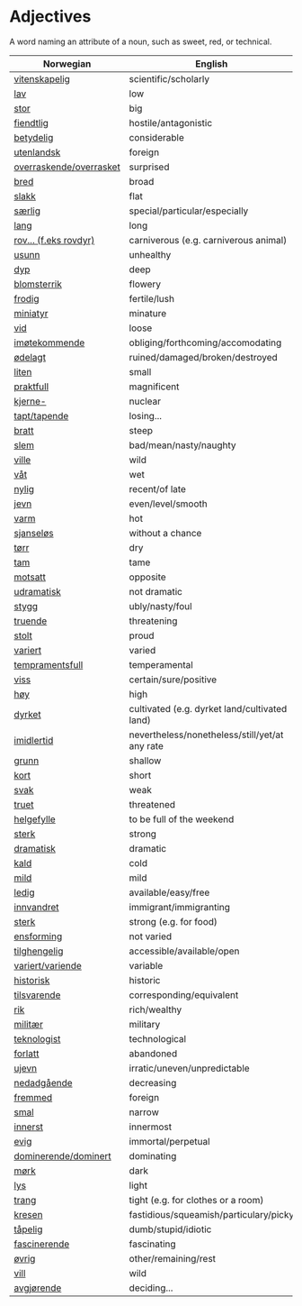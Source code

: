 # Adjectives

A word naming an attribute of a noun, such as sweet, red, or technical.

| Norwegian | English |
| --- | --- |
| [vitenskapelig](https://www.ordnett.no/search?language=no&phrase=vitenskapelig) | scientific/scholarly |
| [lav](https://www.ordnett.no/search?language=no&phrase=lav) | low |
| [stor](https://www.ordnett.no/search?language=no&phrase=stor) | big |
| [fiendtlig](https://www.ordnett.no/search?language=no&phrase=fiendtlig) | hostile/antagonistic |
| [betydelig](https://www.ordnett.no/search?language=no&phrase=betydelig) | considerable |
| [utenlandsk](https://www.ordnett.no/search?language=no&phrase=utenlandsk) | foreign |
| [overraskende/overrasket](https://www.ordnett.no/search?language=no&phrase=overraskende/overrasket) | surprised |
| [bred](https://www.ordnett.no/search?language=no&phrase=bred) | broad |
| [slakk](https://www.ordnett.no/search?language=no&phrase=slakk) | flat |
| [særlig](https://www.ordnett.no/search?language=no&phrase=særlig) | special/particular/especially |
| [lang](https://www.ordnett.no/search?language=no&phrase=lang) | long |
| [rov... (f.eks rovdyr)](https://www.ordnett.no/search?language=no&phrase=rov...%20(f.eks%20rovdyr)) | carniverous (e.g. carniverous animal) |
| [usunn](https://www.ordnett.no/search?language=no&phrase=usunn) | unhealthy |
| [dyp](https://www.ordnett.no/search?language=no&phrase=dyp) | deep |
| [blomsterrik](https://www.ordnett.no/search?language=no&phrase=blomsterrik) | flowery |
| [frodig](https://www.ordnett.no/search?language=no&phrase=frodig) | fertile/lush |
| [miniatyr](https://www.ordnett.no/search?language=no&phrase=miniatyr) | minature |
| [vid](https://www.ordnett.no/search?language=no&phrase=vid) | loose |
| [imøtekommende](https://www.ordnett.no/search?language=no&phrase=imøtekommende) | obliging/forthcoming/accomodating |
| [ødelagt](https://www.ordnett.no/search?language=no&phrase=ødelagt) | ruined/damaged/broken/destroyed |
| [liten](https://www.ordnett.no/search?language=no&phrase=liten) | small |
| [praktfull](https://www.ordnett.no/search?language=no&phrase=praktfull) | magnificent |
| [kjerne-](https://www.ordnett.no/search?language=no&phrase=kjerne-) | nuclear |
| [tapt/tapende](https://www.ordnett.no/search?language=no&phrase=tapt/tapende) | losing... |
| [bratt](https://www.ordnett.no/search?language=no&phrase=bratt) | steep |
| [slem](https://www.ordnett.no/search?language=no&phrase=slem) | bad/mean/nasty/naughty |
| [ville](https://www.ordnett.no/search?language=no&phrase=ville) | wild |
| [våt](https://www.ordnett.no/search?language=no&phrase=våt) | wet |
| [nylig](https://www.ordnett.no/search?language=no&phrase=nylig) | recent/of late |
| [jevn](https://www.ordnett.no/search?language=no&phrase=jevn) | even/level/smooth |
| [varm](https://www.ordnett.no/search?language=no&phrase=varm) | hot |
| [sjanseløs](https://www.ordnett.no/search?language=no&phrase=sjanseløs) | without a chance |
| [tørr](https://www.ordnett.no/search?language=no&phrase=tørr) | dry |
| [tam](https://www.ordnett.no/search?language=no&phrase=tam) | tame |
| [motsatt](https://www.ordnett.no/search?language=no&phrase=motsatt) | opposite |
| [udramatisk](https://www.ordnett.no/search?language=no&phrase=udramatisk) | not dramatic |
| [stygg](https://www.ordnett.no/search?language=no&phrase=stygg) | ubly/nasty/foul |
| [truende](https://www.ordnett.no/search?language=no&phrase=truende) | threatening |
| [stolt](https://www.ordnett.no/search?language=no&phrase=stolt) | proud |
| [variert](https://www.ordnett.no/search?language=no&phrase=variert) | varied |
| [tempramentsfull](https://www.ordnett.no/search?language=no&phrase=tempramentsfull) | temperamental |
| [viss](https://www.ordnett.no/search?language=no&phrase=viss) | certain/sure/positive |
| [høy](https://www.ordnett.no/search?language=no&phrase=høy) | high |
| [dyrket](https://www.ordnett.no/search?language=no&phrase=dyrket) | cultivated (e.g. dyrket land/cultivated land) |
| [imidlertid](https://www.ordnett.no/search?language=no&phrase=imidlertid) | nevertheless/nonetheless/still/yet/at any rate |
| [grunn](https://www.ordnett.no/search?language=no&phrase=grunn) | shallow |
| [kort](https://www.ordnett.no/search?language=no&phrase=kort) | short |
| [svak](https://www.ordnett.no/search?language=no&phrase=svak) | weak |
| [truet](https://www.ordnett.no/search?language=no&phrase=truet) | threatened |
| [helgefylle](https://www.ordnett.no/search?language=no&phrase=helgefylle) | to be full of the weekend |
| [sterk](https://www.ordnett.no/search?language=no&phrase=sterk) | strong |
| [dramatisk](https://www.ordnett.no/search?language=no&phrase=dramatisk) | dramatic |
| [kald](https://www.ordnett.no/search?language=no&phrase=kald) | cold |
| [mild](https://www.ordnett.no/search?language=no&phrase=mild) | mild |
| [ledig](https://www.ordnett.no/search?language=no&phrase=ledig) | available/easy/free |
| [innvandret](https://www.ordnett.no/search?language=no&phrase=innvandret) | immigrant/immigranting |
| [sterk](https://www.ordnett.no/search?language=no&phrase=sterk) | strong (e.g. for food) |
| [ensforming](https://www.ordnett.no/search?language=no&phrase=ensforming) | not varied |
| [tilghengelig](https://www.ordnett.no/search?language=no&phrase=tilghengelig) | accessible/available/open |
| [variert/variende](https://www.ordnett.no/search?language=no&phrase=variert/variende) | variable |
| [historisk](https://www.ordnett.no/search?language=no&phrase=historisk) | historic |
| [tilsvarende](https://www.ordnett.no/search?language=no&phrase=tilsvarende) | corresponding/equivalent |
| [rik](https://www.ordnett.no/search?language=no&phrase=rik) | rich/wealthy |
| [militær](https://www.ordnett.no/search?language=no&phrase=militær) | military |
| [teknologist](https://www.ordnett.no/search?language=no&phrase=teknologist) | technological |
| [forlatt](https://www.ordnett.no/search?language=no&phrase=forlatt) | abandoned |
| [ujevn](https://www.ordnett.no/search?language=no&phrase=ujevn) | irratic/uneven/unpredictable |
| [nedadgående](https://www.ordnett.no/search?language=no&phrase=nedadgående) | decreasing |
| [fremmed](https://www.ordnett.no/search?language=no&phrase=fremmed) | foreign |
| [smal](https://www.ordnett.no/search?language=no&phrase=smal) | narrow |
| [innerst](https://www.ordnett.no/search?language=no&phrase=innerst) | innermost |
| [evig](https://www.ordnett.no/search?language=no&phrase=evig) | immortal/perpetual |
| [dominerende/dominert](https://www.ordnett.no/search?language=no&phrase=dominerende/dominert) | dominating |
| [mørk](https://www.ordnett.no/search?language=no&phrase=mørk) | dark |
| [lys](https://www.ordnett.no/search?language=no&phrase=lys) | light |
| [trang](https://www.ordnett.no/search?language=no&phrase=trang) | tight (e.g. for clothes or a room) |
| [kresen](https://www.ordnett.no/search?language=no&phrase=kresen) | fastidious/squeamish/particulary/picky |
| [tåpelig](https://www.ordnett.no/search?language=no&phrase=tåpelig) | dumb/stupid/idiotic |
| [fascinerende](https://www.ordnett.no/search?language=no&phrase=fascinerende) | fascinating |
| [øvrig](https://www.ordnett.no/search?language=no&phrase=øvrig) | other/remaining/rest |
| [vill](https://www.ordnett.no/search?language=no&phrase=vill) | wild |
| [avgjørende](https://www.ordnett.no/search?language=no&phrase=avgjørende) | deciding... |

